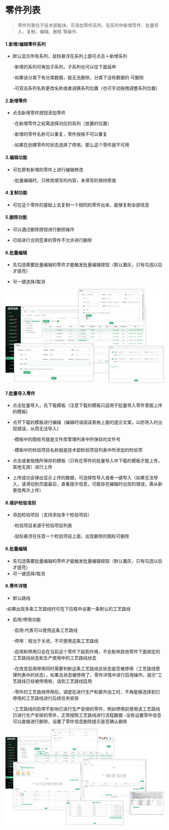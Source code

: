 # 零件列表

> 零件列表位于技术部板块，可添加零件系列、在系列中新增零件、批量导入、复制、编辑、删除 等操作.

#### 1.新增/编辑零件系列
* 默认显示所有系列，鼠标悬浮在系列上面可点击＋新增系列

  -新增的系列可再加子系列，子系列也可以往下面延申

  -如果该分类下有分类数据，就无法删除，分类下没有数据的 可删除

  -可双击系列名称更改名称或者调换系列位置（也可手动拖拽调整系列位置）

#### 2.新增零件
* 点击新增零件按钮添加零件

   -在新增零件之前需选择对应的系列（放置的位置）

   -新增的零件名称可以重复，零件规格不可以重复

   -如果在创建零件时状态选择了停用，那么这个零件就不可用

#### 3.编辑功能

* 可在原有新增的零件上进行编辑修改

  -批量编辑时，只修改填写的内容，未填写的保持原值

#### 4.复制功能


* 可在这个零件的基础上去复制一个相同的零件出来，能够复制全部信息

#### 5.删除功能

* 可以通过删除按钮进行删除操作

* 已经进行合同签章的零件不允许进行删除

#### 6.批量编辑
* 先勾选需要批量编辑的零件才能触发批量编辑按钮（默认置灰，只有勾选以后才提亮）

* 可一键选择/取消

![如图所示](../file/lj1.png)


#### 7.批量导入零件

* 点击批量导入，先下载模板（注意下载的模板只适用于批量导入零件里面上传的模板)
* 点开下载的模板进行编辑（编辑时请阅读表格上面的提示文案，以防导入时出现错误，从而无法导入）

  -模板中的图纸号就是文件库管理列表中所保存的文件号

  -模板中的检验项目名称就是技术部检验项目列表中所添加的检验项

* 点击或者拖拽所保存的模板（只有在零件的批量导入中下载的模板才能上传，其他无效）进行上传
* 上传成功会弹出显示上传的数据，可选择性导入或者一键导入（如果无法导入，请滑动到页面最后，查看提示信息，可能存在编辑时出现的错误，需从新更改再次上传）


#### 8.维护检验准则

* 添加检验项目（支持添加多个检验项目）

  -检验项目来源于检验项目列表
  
  -鼠标悬浮在任意一个检验项目上面，出现删除的图标可删除



#### 6.批量编辑
* 先勾选需要批量编辑的零件才能触发批量编辑按钮（默认置灰，只有勾选以后才提亮）
* 可一键选择/取消

#### 6.零件详情
* 默认路线

 -如果出现多条工艺路线时可在下拉框中设置一条默认的工艺路线

* 启用/停用功能

  -启用:代表可以使用这条工艺路线

  -停用：相当于关闭，不可使用这条工艺路线

  -启用和停用只会在当前这个零件下起到作用，不会影响其他零件下面绑定的工艺路线状态和生产使用中的工艺路线状态

  -在改变启用停用同时需要判断这条工艺路线总状态是否被停用（工艺路线管理列表中的状态），如果总状态被停用了，零件详情中进行启用操作，提示“工艺路线已经被停用啦，请到工艺路线启用

  -零件的工艺路线停用后，调度在进行生产和委外加工时，不再能够选择到已停用的工艺路线进行后续任务安排

  -工艺路线的启停不影响已进行生产安排的零件，例如停用前使用该工艺路线已进行生产安排的零件，正常按照工艺路线进行流程数据
-没有设置零件信息可以直接进行删除，设置了零件信息删除提示是否确认删除

![如图所示](../file/lj3.png )




















